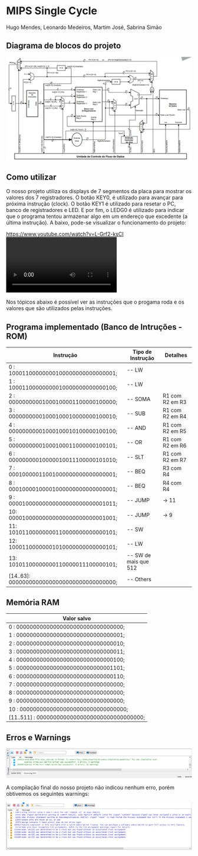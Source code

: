 # MIPS Single Cycle
Hugo Mendes, Leonardo Medeiros, Martim José, Sabrina Simão

## Diagrama de blocos do projeto
![Diagrama de Blocos](diagrama.png)

## Como utilizar
O nosso projeto utiliza os displays de 7 segmentos da placa para mostrar os valores dos 7 registradores. O botão KEY0, é utilizado para avançar para próxima instrução (clock). O botão KEY1 é utilizado para resetar o PC, banco de registradores e LED. E por fim, o LEDG0 é utilizado para indicar que o programa tentou armazenar algo em um endereço que excedente (a última instrução). A baixo, pode-se visualizar o funcionamento do projeto:

https://www.youtube.com/watch?v=L-Grf2-ksCI
![Video de funcionamento](mipssc_video.mp4)

Nos tópicos abaixo é possível ver as instruções que o progama roda e os valores que são utilizados pelas instruções.

## Programa implementado (Banco de Intruções - ROM)
| Instrução                                   | Tipo de Instrução      | Detalhes        |
|---------------------------------------------|------------------------|-----------------|
| 0 : 10001100000000100000000000000001;       | -- LW                  |                 |
| 1 : 10001100000000010000000000000100;       | -- LW                  |                 |
| 2 : 00000000001000100001100000100000;       | -- SOMA                | R1 com R2 em R3 |
| 3 : 00000000001000100010000000100010;       | -- SUB                 | R1 com R2 em R4 |
| 4 : 00000000001000100010100000100100;       | -- AND                 | R1 com R2 em R5 |
| 5 : 00000000001000100011000000100101;       | -- OR                  | R1 com R2 em R6 |
| 6 : 00000000010000010011100000101010;       | -- SLT                 | R1 com R2 em R7 |
| 7 : 00010000011001000000000000000001;       | -- BEQ                 | R3 com R4       |
| 8 : 00010000100001000000000000000001;       | -- BEQ                 | R4 com R4       |
| 9 : 00001000000000000000000000001011;       | -- JUMP                | -> 11           |
| 10: 00001000000000000000000000001001;       | -- JUMP                | -> 9            |
| 11: 10101100000000110000000000000101;       | -- SW                  |                 |
| 12: 10001100000001010000000000000101;       | -- LW                  |                 |
| 13: 10101100000000110000011100000101;       | -- SW de mais que 512  |                 |
| [14..63]: 00000000000000000000000000000000; | -- Others              |                 |

## Memória RAM
| Valor salvo                                   |
|-----------------------------------------------|
| 0 : 00000000000000000000000000000000;         |
| 1 : 00000000000000000000000000000001;         |
| 2 : 00000000000000000000000000000010;         |
| 3 : 00000000000000000000000000000011;         |
| 4 : 00000000000000000000000000000100;         |
| 5 : 00000000000000000000000000001101;         |
| 6 : 00000000000000000000000000000110;         |
| 7 : 00000000000000000000000000000000;         |
| 8 : 00000000000000000000000000000000;         |
| 9 : 00000000000000000000000000000000;         |
| 10 : 00000000000000000000000000000000;        |
| [11..511] : 00000000000000000000000000000000; |

## Erros e Warnings
![Resultado da compilação](compilation.png)

A compilação final do nosso projeto não indicou nenhum erro, porém obtivemos os seguintes warnings:

![Warnings](warnings.jpeg)
